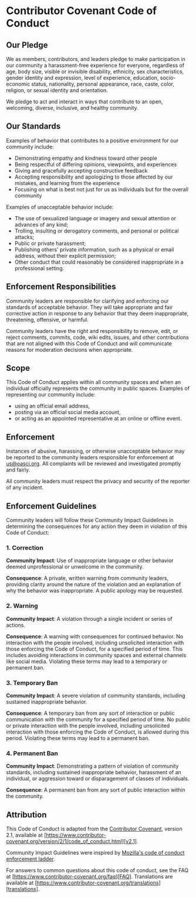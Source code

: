 # Contributor Covenant Code of Conduct

## Our Pledge

We as members, contributors, and leaders pledge to make participation in our community a harassment-free experience for everyone, regardless of age, body size, visible or invisible disability, ethnicity, sex characteristics, gender identity and expression, level of experience, education, socio-economic status, nationality, personal appearance, race, caste, color, religion, or sexual identity and orientation.

We pledge to act and interact in ways that contribute to an open, welcoming, diverse, inclusive, and healthy community.

## Our Standards

Examples of behavior that contributes to a positive environment for our community include:

-   Demonstrating empathy and kindness toward other people
-   Being respectful of differing opinions, viewpoints, and experiences
-   Giving and gracefully accepting constructive feedback
-   Accepting responsibility and apologizing to those affected by our mistakes, and learning from the experience
-   Focusing on what is best not just for us as individuals but for the overall community

Examples of unacceptable behavior include:

-   The use of sexualized language or imagery and sexual attention or advances of any kind;
-   Trolling, insulting or derogatory comments, and personal or political attacks;
-   Public or private harassment;
-   Publishing others' private information, such as a physical or email address, without their explicit permission;
-   Other conduct that could reasonably be considered inappropriate in a professional setting.

## Enforcement Responsibilities

Community leaders are responsible for clarifying and enforcing our standards of acceptable behavior.
They will take appropriate and fair corrective action in response to any behavior that they deem inappropriate, threatening, offensive, or harmful.

Community leaders have the right and responsibility to remove, edit, or reject comments, commits, code, wiki edits, issues, and other contributions that are not aligned with this Code of Conduct and will communicate reasons for moderation decisions when appropriate.

## Scope

This Code of Conduct applies within all community spaces and when an individual officially represents the community in public spaces.
Examples of representing our community include:

-   using an official email address,
-   posting via an official social media account,
-   or acting as an appointed representative at an online or offline event.

## Enforcement

Instances of abusive, harassing, or otherwise unacceptable behavior may be reported to the community leaders responsible for enforcement at us@oasci.org.
All complaints will be reviewed and investigated promptly and fairly.

All community leaders must respect the privacy and security of the reporter of any incident.

## Enforcement Guidelines

Community leaders will follow these Community Impact Guidelines in determining the consequences for any action they deem in violation of this Code of Conduct:

### 1. Correction

**Community Impact**:
Use of inappropriate language or other behavior deemed unprofessional or unwelcome in the community.

**Consequence**:
A private, written warning from community leaders, providing clarity around the nature of the violation and an explanation of why the behavior was inappropriate.
A public apology may be requested.

### 2. Warning

**Community Impact**:
A violation through a single incident or series of actions.

**Consequence**:
A warning with consequences for continued behavior.
No interaction with the people involved, including unsolicited interaction with those enforcing the Code of Conduct, for a specified period of time.
This includes avoiding interactions in community spaces and external channels like social media.
Violating these terms may lead to a temporary or permanent ban.

### 3. Temporary Ban

**Community Impact**:
A severe violation of community standards, including sustained inappropriate behavior.

**Consequence**:
A temporary ban from any sort of interaction or public communication with the community for a specified period of time.
No public or private interaction with the people involved, including unsolicited interaction with those enforcing the Code of Conduct, is allowed during this period.
Violating these terms may lead to a permanent ban.

### 4. Permanent Ban

**Community Impact**:
Demonstrating a pattern of violation of community standards, including sustained inappropriate behavior, harassment of an individual, or aggression toward or disparagement of classes of individuals.

**Consequence**:
A permanent ban from any sort of public interaction within the community.

## Attribution

This Code of Conduct is adapted from the [Contributor Covenant][homepage], version 2.1, available at [https://www.contributor-covenant.org/version/2/1/code_of_conduct.html][v2.1].

Community Impact Guidelines were inspired by [Mozilla's code of conduct enforcement ladder][Mozilla CoC].

For answers to common questions about this code of conduct, see the FAQ at [https://www.contributor-covenant.org/faq][FAQ].
Translations are available at [https://www.contributor-covenant.org/translations][translations].

[homepage]: https://www.contributor-covenant.org
[v2.1]: https://www.contributor-covenant.org/version/2/1/code_of_conduct.html
[Mozilla CoC]: https://github.com/mozilla/diversity
[FAQ]: https://www.contributor-covenant.org/faq
[translations]: https://www.contributor-covenant.org/translations
